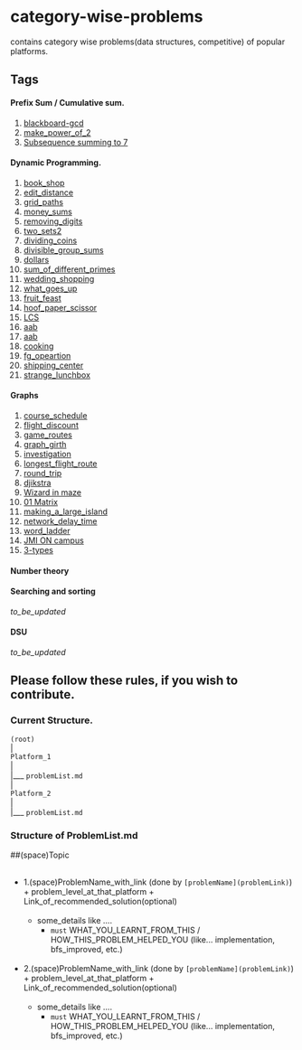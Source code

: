 # category-wise-problems
contains category wise problems(data structures, competitive) of popular platforms. 

## Tags
#### Prefix Sum / Cumulative sum.
1. [blackboard-gcd](https://github.com/mayankdutta/category-wise-problems/blob/main/Atcoder/prefix_sums/blackboard_gcd.md)
2. [make_power_of_2](https://github.com/mayankdutta/category-wise-problems/blob/main/Codeforces/prefix_sums/make_power_of_two.md)
3. [Subsequence summing to 7](https://github.com/mayankdutta/category-wise-problems/blob/main/USACO/prefix_sums/subs_summing_to_sevens.md)
 
#### Dynamic Programming. 
1. [book_shop](https://github.com/mayankdutta/category-wise-problems/blob/main/CSES/dp/book_shop.md)
2. [edit_distance](https://github.com/mayankdutta/category-wise-problems/blob/main/CSES/dp/book_shop.md)
3. [grid_paths](https://github.com/mayankdutta/category-wise-problems/blob/main/CSES/dp/grid_paths.md)
4. [money_sums](https://github.com/mayankdutta/category-wise-problems/blob/main/CSES/dp/money_sums.md)
5. [removing_digits](https://github.com/mayankdutta/category-wise-problems/blob/main/CSES/dp/removing_digits.md)
6. [two_sets2](https://github.com/mayankdutta/category-wise-problems/blob/main/CSES/dp/two_sets2.md)
7. [dividing_coins](https://github.com/mayankdutta/category-wise-problems/blob/main/uva/dp/dividing_coins.md)
8. [divisible_group_sums](https://github.com/mayankdutta/category-wise-problems/blob/main/uva/dp/divisible_group_sums.md)
9. [dollars](https://github.com/mayankdutta/category-wise-problems/blob/main/uva/dp/dollars.md)
10. [sum_of_different_primes](https://github.com/mayankdutta/category-wise-problems/blob/main/uva/dp/sum_of_different_primes.md)
11. [wedding_shopping](https://github.com/mayankdutta/category-wise-problems/blob/main/uva/dp/wedding_shopping.md)
12. [what_goes_up](https://github.com/mayankdutta/category-wise-problems/blob/main/uva/dp/what_goes_up.md)
13. [fruit_feast](https://github.com/mayankdutta/category-wise-problems/blob/main/USACO/dp/fruit_feast.md)
14. [hoof_paper_scissor](https://github.com/mayankdutta/category-wise-problems/blob/main/USACO/dp/hoof_paper_scissor.md)
15. [LCS](https://github.com/mayankdutta/category-wise-problems/blob/main/LeetCode/dp/lcs.md)
16. [aab](https://github.com/mayankdutta/category-wise-problems/blob/main/Atcoder/dp/aab.md)
17. [aab](https://github.com/mayankdutta/category-wise-problems/blob/main/Atcoder/dp/aab.md)
18. [cooking](https://github.com/mayankdutta/category-wise-problems/blob/main/Atcoder/dp/cooking.md)
19. [fg_opeartion](https://github.com/mayankdutta/category-wise-problems/blob/main/Atcoder/dp/fg_opeartion.md)
20. [shipping_center](https://github.com/mayankdutta/category-wise-problems/blob/main/Atcoder/dp/shipping_center.md)
21. [strange_lunchbox](https://github.com/mayankdutta/category-wise-problems/blob/main/Atcoder/dp/aab.md)

#### Graphs
1. [course_schedule](https://github.com/mayankdutta/category-wise-problems/blob/main/CSES/graphs/course_schedule.md)
2. [flight_discount](https://github.com/mayankdutta/category-wise-problems/blob/main/CSES/graphs/flight_discount.md)
3. [game_routes](https://github.com/mayankdutta/category-wise-problems/blob/main/CSES/graphs/game_routes.md)
4. [graph_girth](https://github.com/mayankdutta/category-wise-problems/blob/main/CSES/graphs/graph_girth.md)
5. [investigation](https://github.com/mayankdutta/category-wise-problems/blob/main/CSES/graphs/investigation.md)
6. [longest_flight_route](https://github.com/mayankdutta/category-wise-problems/blob/main/CSES/graphs/longest_flight_route.md)
7. [round_trip](https://github.com/mayankdutta/category-wise-problems/blob/main/CSES/graphs/round_trip.md)
8. [djikstra](https://github.com/mayankdutta/category-wise-problems/blob/main/Codeforces/graphs/djikstra.md)
9. [Wizard in maze](https://github.com/mayankdutta/category-wise-problems/blob/main/Atcoder/graphs/wizard_in_maze.md)
10. [01 Matrix](https://github.com/mayankdutta/category-wise-problems/blob/main/LeetCode/graph/01matrix.md)
11. [making_a_large_island](https://github.com/mayankdutta/category-wise-problems/blob/main/LeetCode/graph/making_a_large_island.md)
12. [network_delay_time](https://github.com/mayankdutta/category-wise-problems/blob/main/LeetCode/graph/network_delay_time.md)
13. [word_ladder](https://github.com/mayankdutta/category-wise-problems/blob/main/LeetCode/graph/word_ladder.md)
14. [JMI ON campus](https://github.com/mayankdutta/category-wise-problems/blob/main/JMI%20on%20campus/README.md)
15. [3-types](https://github.com/mayankdutta/category-wise-problems/blob/main/hackerearth/README.md)

#### Number theory

#### Searching and sorting
*to_be_updated*

#### DSU
*to_be_updated*

## Please follow these rules, if you wish to contribute.

### Current Structure. 

`(root)`<br>
  |<br>
  `Platform_1`<br>
  |<br>
  |___ `problemList.md`<br>
  |<br>
  `Platform_2`<br>
  |<br>
  |___ `problemList.md`<br>
  
### Structure of ProblemList.md

  ##(space)Topic<br><br>
  - 1.(space)ProblemName_with_link (done by `[problemName](problemLink)`) + problem_level_at_that_platform + Link_of_recommended_solution(optional) <br><br>
      - some_details like .... <br>
        - `must` WHAT_YOU_LEARNT_FROM_THIS / HOW_THIS_PROBLEM_HELPED_YOU (like... implementation, bfs_improved, etc.) <br><br>
  - 2.(space)ProblemName_with_link (done by `[problemName](problemLink)`) + problem_level_at_that_platform + Link_of_recommended_solution(optional) <br><br>
      - some_details like .... <br>
        - `must` WHAT_YOU_LEARNT_FROM_THIS / HOW_THIS_PROBLEM_HELPED_YOU (like... implementation, bfs_improved, etc.) <br><br>
